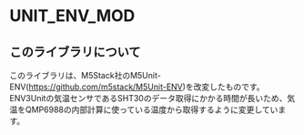 # UNIT_ENV_MOD

## このライブラリについて
このライブラリは、M5Stack社のM5Unit-ENV(https://github.com/m5stack/M5Unit-ENV)を改変したものです。
ENV3Unitの気温センサであるSHT30のデータ取得にかかる時間が長いため、気温をQMP6988の内部計算に使っている温度から取得するように変更しています。
